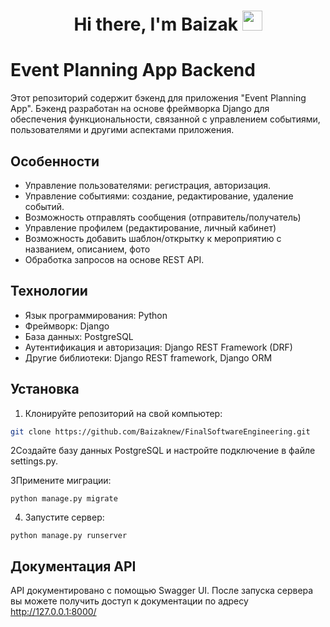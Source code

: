 <h1 align="center">Hi there, I'm Baizak 
<img src="https://github.com/blackcater/blackcater/raw/main/images/Hi.gif" height="32"/></h1>

# Event Planning App Backend
Этот репозиторий содержит бэкенд для приложения "Event Planning App". Бэкенд разработан на основе фреймворка Django для обеспечения функциональности, связанной с управлением событиями, пользователями и другими аспектами приложения.

## Особенности
* Управление пользователями: регистрация, авторизация.
* Управление событиями: создание, редактирование, удаление событий.
* Возможность отправлять сообщения (отправитель/получатель)
* Управление профилем (редактирование, личный кабинет)
* Возможность добавить шаблон/открытку к мероприятию с названием, описанием, фото
* Обработка запросов на основе REST API.

## Технологии
* Язык программирования: Python
* Фреймворк: Django
* База данных: PostgreSQL
* Аутентификация и авторизация: Django REST Framework (DRF)
* Другие библиотеки: Django REST framework, Django ORM

## Установка
1. Клонируйте репозиторий на свой компьютер:
```bash
git clone https://github.com/Baizaknew/FinalSoftwareEngineering.git
```

2Создайте базу данных PostgreSQL и настройте подключение в файле settings.py.

3Примените миграции:
```
python manage.py migrate
```
4. Запустите сервер:
```
python manage.py runserver
```

## Документация API
API документировано с помощью Swagger UI. После запуска сервера вы можете получить доступ к документации по адресу http://127.0.0.1:8000/
